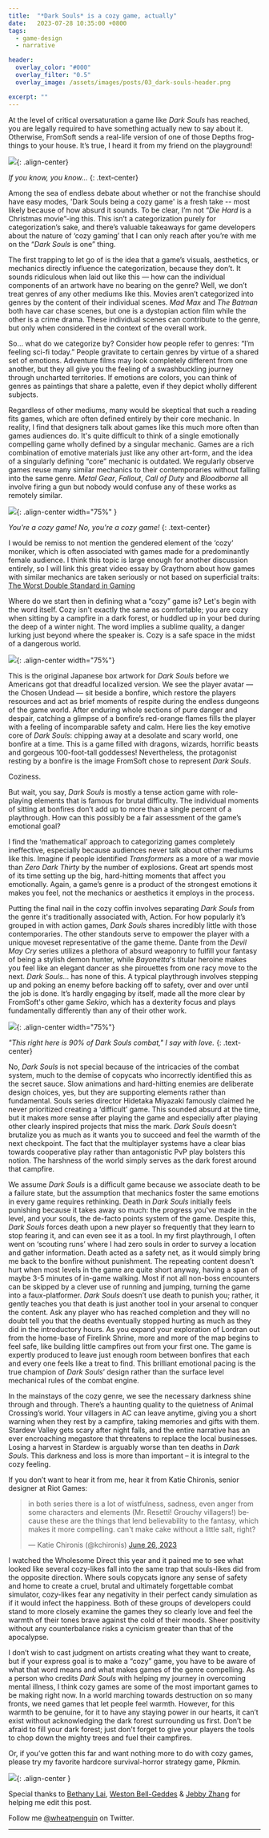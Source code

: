 ```yaml
---
title:  "*Dark Souls* is a cozy game, actually"
date:   2023-07-28 10:35:00 +0800
tags:
  - game-design
  - narrative

header:
  overlay_color: "#000"
  overlay_filter: "0.5"
  overlay_image: /assets/images/posts/03_dark-souls-header.png

excerpt: ""
---
```


At the level of critical oversaturation a game like *Dark Souls* has reached, you are legally required to have something actually new to say about it. Otherwise, FromSoft sends a real-life version of one of those Depths frog-things to your house. It’s true, I heard it from my friend on the playground! 

![](/assets/images/posts/03_depths-frog.png){: .align-center}

*If you know, you know...*
{: .text-center}

Among the sea of endless debate about whether or not the franchise should have easy modes, 'Dark Souls being a cozy game' is a fresh take -- most likely because of how absurd it sounds. To be clear, I’m not “*Die Hard* is a Christmas movie”-ing this. This isn’t a categorization purely for categorization’s sake, and there’s valuable takeaways for game developers about the nature of ‘cozy gaming’ that I can only reach after you’re with me on the “*Dark Souls* is one” thing.

The first trapping to let go of is the idea that a game’s visuals, aesthetics, or mechanics directly influence the categorization, because they don’t. It sounds ridiculous when laid out like this — how can the individual components of an artwork have no bearing on the genre? Well, we don’t treat genres of any other mediums like this. Movies aren’t categorized into genres by the content of their individual scenes. *Mad Max* and *The Batman* both have car chase scenes, but one is a dystopian action film while the other is a crime drama. These individual scenes can contribute to the genre, but only when considered in the context of the overall work.

So… what do we categorize by? Consider how people refer to genres: “I’m feeling sci-fi today.” People gravitate to certain genres by virtue of a shared set of emotions. Adventure films may look completely different from one another, but they all give you the feeling of a swashbuckling journey through uncharted territories. If emotions are colors, you can think of genres as paintings that share a palette, even if they depict wholly different subjects.

Regardless of other mediums, many would be skeptical that such a reading fits games, which are often defined entirely by their core mechanic. In reality, I find that designers talk about games like this much more often than games audiences do. It's quite difficult to think of a single emotionally compelling game wholly defined by a singular mechanic. Games are a rich combination of emotive materials just like any other art-form, and the idea of a singularly defining “core” mechanic is outdated. We regularly observe games reuse many similar mechanics to their contemporaries without falling into the same genre. *Metal Gear*, *Fallout*, *Call of Duty* and *Bloodborne* all involve firing a gun but nobody would confuse any of these works as remotely similar.

![](/assets/images/posts/03_you-are-a-cozy-game.png){: .align-center width="75%" }

*You're a cozy game! No, you're a cozy game!*
{: .text-center}

I would be remiss to not mention the gendered element of the ‘cozy’ moniker, which is often associated with games made for a predominantly female audience. I think this topic is large enough for another discussion entirely, so I will link this great video essay by Graythorn about how games with similar mechanics are taken seriously or not based on superficial traits: [The Worst Double Standard in Gaming](https://youtu.be/FfkinrTljh8)

Where do we start then in defining what a “cozy” game is? Let's begin with the word itself. Cozy isn't exactly the same as comfortable; you are cozy when sitting by a campfire in a dark forest, or huddled up in your bed during the deep of a winter night. The word implies a sublime quality, a danger lurking just beyond where the speaker is. Cozy is a safe space in the midst of a dangerous world.

![](/assets/images/posts/03_jp-box-art.png){: .align-center width="75%"}

This is the original Japanese box artwork for *Dark Souls* before we Americans got that dreadful localized version. We see the player avatar — the Chosen Undead — sit beside a bonfire, which restore the players resources and act as brief moments of respite during the endless dungeons of the game world. After enduring whole sections of pure danger and despair, catching a glimpse of a bonfire’s red-orange flames fills the player with a feeling of incomparable safety and calm. Here lies the key emotive core of *Dark Souls*: chipping away at a desolate and scary world, one bonfire at a time. This is a game filled with dragons, wizards, horrific beasts and gorgeous 100-foot-tall goddesses! Nevertheless, the protagonist resting by a bonfire is the image FromSoft chose to represent *Dark Souls*.

Coziness.

But wait, you say, *Dark Souls* is mostly a tense action game with role-playing elements that is famous for brutal difficulty. The individual moments of sitting at bonfires don’t add up to more than a single percent of a playthrough. How can this possibly be a fair assessment of the game’s emotional goal?

I find the ‘mathematical’ approach to categorizing games completely ineffective, especially because audiences never talk about other mediums like this. Imagine if people identified *Transformers* as a more of a war movie than *Zero Dark Thirty* by the number of explosions. Great art spends most of its time setting up the big, hard-hitting moments that affect you emotionally. Again, a game’s genre is a product of the strongest emotions it makes you feel, not the mechanics or aesthetics it employs in the process.

Putting the final nail in the cozy coffin involves separating *Dark Souls* from the genre it's traditionally associated with, Action. For how popularly it’s grouped in with action games, *Dark Souls* shares incredibly little with those contemporaries. The other standouts serve to empower the player with a unique moveset representative of the game theme. Dante from the *Devil May Cry* series utilizes a plethora of absurd weaponry to fulfill your fantasy of being a stylish demon hunter, while *Bayonetta*'s titular heroine makes you feel like an elegant dancer as she pirouettes from one racy move to the next. *Dark Souls*… has none of this. A typical playthrough involves stepping up and poking an enemy before backing off to safety, over and over until the job is done. It’s hardly engaging by itself, made all the more clear by FromSoft's other game *Sekiro*, which has a dexterity focus and plays fundamentally differently than any of their other work.

![](https://media.tenor.com/kVJsZ23iUmIAAAAd/dark-souls-matthewmatosis.gif){: .align-center width="75%"}

*"This right here is 90% of Dark Souls combat," I say with love.*
{: .text-center}

No, *Dark Souls* is not special because of the intricacies of the combat system, much to the demise of copycats who incorrectly identified this as the secret sauce. Slow animations and hard-hitting enemies are deliberate design choices, yes, but they are supporting elements rather than fundamental. Souls series director Hidetaka Miyazaki famously claimed he never prioritized creating a ‘difficult’ game. This sounded absurd at the time, but it makes more sense after playing the game and especially after playing other clearly inspired projects that miss the mark. *Dark Souls* doesn’t brutalize you as much as it wants you to succeed and feel the warmth of the next checkpoint. The fact that the multiplayer systems have a clear bias towards cooperative play rather than antagonistic PvP play bolsters this notion. The harshness of the world simply serves as the dark forest around that campfire. 

We assume *Dark Souls* is a difficult game because we associate death to be a failure state, but the assumption that mechanics foster the same emotions in every game requires rethinking. Death in *Dark Souls* initially feels punishing because it takes away so much: the progress you've made in the level, and your souls, the de-facto points system of the game. Despite this, *Dark Souls* forces death upon a new player so frequently that they learn to stop fearing it, and can even see it as a tool. In my first playthrough, I often went on ‘scouting runs’ where I had zero souls in order to survey a location and gather information. Death acted as a safety net, as it would simply bring me back to the bonfire without punishment. The repeating content doesn’t hurt when most levels in the game are quite short anyway, having a span of maybe 3-5 minutes of in-game walking. Most if not all non-boss encounters can be skipped by a clever use of running and jumping, turning the game into a faux-platformer. *Dark Souls* doesn’t use death to punish you; rather, it gently teaches you that death is just another tool in your arsenal to conquer the content. Ask any player who has reached completion and they will no doubt tell you that the deaths eventually stopped hurting as much as they did in the introductory hours. As you expand your exploration of Lordran out from the home-base of Firelink Shrine, more and more of the map begins to feel safe, like building little campfires out from your first one. The game is expertly produced to leave just enough room between bonfires that each and every one feels like a treat to find. This brilliant emotional pacing is the true champion of *Dark Souls*’ design rather than the surface level mechanical rules of the combat engine.

In the mainstays of the cozy genre, we see the necessary darkness shine through and through. There’s a haunting quality to the quietness of Animal Crossing’s world. Your villagers in AC can leave anytime, giving you a short warning when they rest by a campfire, taking memories and gifts with them. Stardew Valley gets scary after night falls, and the entire narrative has an ever encroaching megastore that threatens to replace the local businesses. Losing a harvest in Stardew is arguably worse than ten deaths in *Dark Souls*. This darkness and loss is more than important – it is integral to the cozy feeling.

If you don’t want to hear it from me, hear it from Katie Chironis, senior designer at Riot Games:

<blockquote class="twitter-tweet" data-theme="dark"><p lang="en" dir="ltr">in both series there is a lot of wistfulness, sadness, even anger from some characters and elements (Mr. Resetti! Grouchy villagers!) because these are the things that lend believability to the fantasy, which makes it more compelling. can&#39;t make cake without a little salt, right?</p>&mdash; Katie Chironis (@kchironis) <a href="https://twitter.com/kchironis/status/1673367613244850176?ref_src=twsrc%5Etfw">June 26, 2023</a></blockquote> <script async src="https://platform.twitter.com/widgets.js" charset="utf-8"></script>

I watched the Wholesome Direct this year and it pained me to see what looked like several cozy-likes fall into the same trap that souls-likes did from the opposite direction. Where souls copycats ignore any sense of safety and home to create a cruel, brutal and ultimately forgettable combat simulator, cozy-likes fear any negativity in their perfect candy simulation as if it would infect the happiness. Both of these groups of developers could stand to more closely examine the games they so clearly love and feel the warmth of their tones brave against the cold of their moods. Sheer positivity without any counterbalance risks a cynicism greater than that of the apocalypse.

I don’t wish to cast judgment on artists creating what they want to create, but if your express goal is to make a “cozy” game, you have to be aware of what that word means and what makes games of the genre compelling. As a person who credits *Dark Souls* with helping my journey in overcoming mental illness, I think cozy games are some of the most important games to be making right now. In a world marching towards destruction on so many fronts, we need games that let people feel warmth. However, for this warmth to be genuine, for it to have any staying power in our hearts, it can’t exist without acknowledging the dark forest surrounding us first. Don’t be afraid to fill your dark forest; just don't forget to give your players the tools to chop down the mighty trees and fuel their campfires.

Or, if you’ve gotten this far and want nothing more to do with cozy games, please try my favorite hardcore survival-horror strategy game, Pikmin.

![](/assets/images/posts/03_pikmin.gif){: .align-center }

Special thanks to  [Bethany Lai](https://www.linkedin.com/in/bethanylai/), [Weston Bell-Geddes](https://www.westonb.dev/) & [Jebby Zhang](https://www.jebbyzhang.com/) for helping me edit this post.

Follow me [@wheatpenguin](https://twitter.com/wheatpenguin) on Twitter.

---